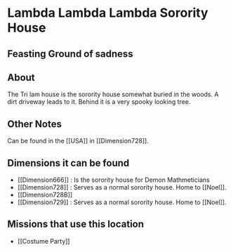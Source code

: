 # Lambda Lambda Lambda Sorority House
## Feasting Ground of sadness

## About
The Tri lam house is the sorority house somewhat buried in the woods. A dirt driveway leads to it. Behind it is a very spooky looking tree. 

## Other Notes
Can be found in the [[USA]] in [[Dimension728]].

## Dimensions it can be found
- [[Dimension666]] : Is the sorority house for Demon Mathmeticians
- [[Dimension728]] : Serves as a normal sorority house. Home to [[Noel]].
-  [[Dimension728B]]
- [[Dimension729]] : Serves as a normal sorority house. Home to [[Noel]].

## Missions that use this location
- [[Costume Party]]